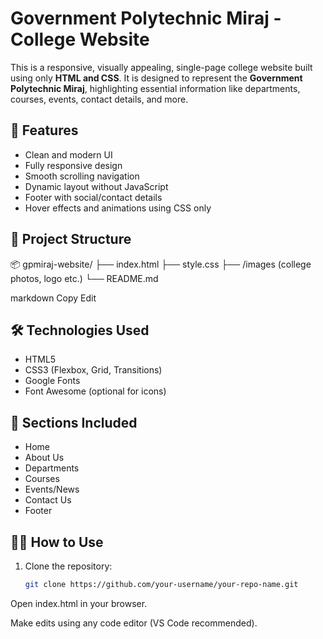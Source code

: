 # Government Polytechnic Miraj - College Website

This is a responsive, visually appealing, single-page college website built using only **HTML and CSS**. It is designed to represent the **Government Polytechnic Miraj**, highlighting essential information like departments, courses, events, contact details, and more.

## 🚀 Features

- Clean and modern UI
- Fully responsive design
- Smooth scrolling navigation
- Dynamic layout without JavaScript
- Footer with social/contact details
- Hover effects and animations using CSS only

## 📁 Project Structure

📦 gpmiraj-website/
├── index.html
├── style.css
├── /images (college photos, logo etc.)
└── README.md

markdown
Copy
Edit

## 🛠️ Technologies Used

- HTML5
- CSS3 (Flexbox, Grid, Transitions)
- Google Fonts
- Font Awesome (optional for icons)


## 📌 Sections Included

- Home
- About Us
- Departments
- Courses
- Events/News
- Contact Us
- Footer

## 🧑‍💻 How to Use

1. Clone the repository:
   ```bash
   git clone https://github.com/your-username/your-repo-name.git
Open index.html in your browser.

Make edits using any code editor (VS Code recommended).
